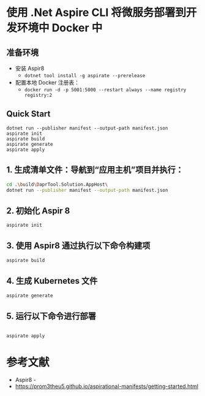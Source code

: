 # 使用 .Net Aspire CLI 将微服务部署到开发环境中 Docker 中

## 准备环境

- 安装 Aspir8 
	- `dotnet tool install -g aspirate --prerelease`
- 配置本地 Docker 注册表：	
	- `docker run -d -p 5001:5000 --restart always --name registry registry:2`

## Quick Start

```
dotnet run --publisher manifest --output-path manifest.json
aspirate init
aspirate build
aspirate generate
aspirate apply
```



## 1. 生成清单文件：导航到“应用主机”项目并执行：

```bash
cd .\build\DaprTool.Solution.AppHost\
dotnet run --publisher manifest --output-path manifest.json
```


## 2. 初始化 Aspir 8

```bash
aspirate init
```


## 3. 使用 Aspir8 通过执行以下命令构建项

```bash
aspirate build
```


## 4. 生成 Kubernetes 文件

```bash
aspirate generate
```


## 5. 运行以下命令进行部署

```bash

aspirate apply
```




# 参考文献

- Aspir8 -  
- https://prom3theu5.github.io/aspirational-manifests/getting-started.html

